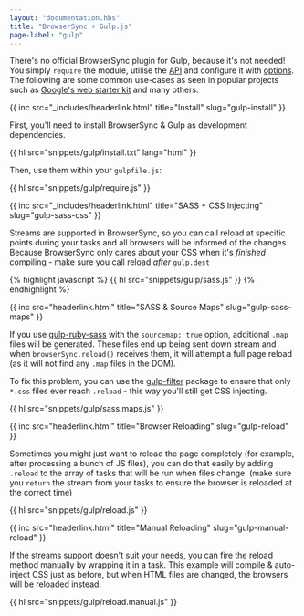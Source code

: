 ```yaml
---
layout: "documentation.hbs"
title: "BrowserSync + Gulp.js"
page-label: "gulp"
---
```


There's no official BrowserSync plugin for Gulp, because it's not needed! You simply `require` the module, utilise 
the [API]({{site.links.api}}) and configure it with [options]({{site.links.options}}). The following are some common 
use-cases as seen in popular projects such as [Google's web starter kit](https://developers.google.com/web/starter-kit/)
and many others.

{{ inc src="_includes/headerlink.html" title="Install" slug="gulp-install" }}

First, you'll need to install BrowserSync & Gulp as development dependencies.

{{ hl src="snippets/gulp/install.txt" lang="html" }}

Then, use them within your `gulpfile.js`:

{{ hl src="snippets/gulp/require.js" }}

{{ inc src="_includes/headerlink.html" title="SASS + CSS Injecting" slug="gulp-sass-css" }}

Streams are supported in BrowserSync, so you can call reload at specific points during your tasks and
all browsers will be informed of the changes. Because BrowserSync only cares about your CSS when it's 
*finished* compiling - make sure you call reload *after* `gulp.dest`

{% highlight javascript %}
{{ hl src="snippets/gulp/sass.js" }}
{% endhighlight %}

{{ inc src="headerlink.html" title="SASS & Source Maps" slug="gulp-sass-maps" }}

If you use [gulp-ruby-sass](https://www.npmjs.org/package/gulp-ruby-sass) with the `sourcemap: true` option, additional `.map` 
files will be generated. These files end up being sent down stream and when `browserSync.reload()` receives them, it will attempt
a full page reload (as it will not find any `.map` files in the DOM).

To fix this problem, you can use the [gulp-filter](https://www.npmjs.org/package/gulp-filter) package to ensure that only `*.css`
 files ever reach `.reload` - this way you'll still get CSS injecting.

{{ hl src="snippets/gulp/sass.maps.js" }}

{{ inc src="headerlink.html" title="Browser Reloading" slug="gulp-reload" }}

Sometimes you might just want to reload the page completely (for example, after processing a bunch of JS files), you 
can do that easily by adding `.reload` to the array of tasks that will be run when files change. (make sure you `return`
 the stream from your tasks to ensure the browser is reloaded at the correct time)

{{ hl src="snippets/gulp/reload.js" }}

{{ inc src="headerlink.html" title="Manual Reloading" slug="gulp-manual-reload" }}

If the streams support doesn't suit your needs, you can fire the reload method manually 
by wrapping it in a task. This example will compile & auto-inject CSS just as before, but when HTML files are 
changed, the browsers will be reloaded instead.

{{ hl src="snippets/gulp/reload.manual.js" }}